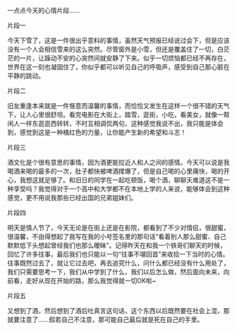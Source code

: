 一点点今天的心情片段……

片段一

今天下雪了，这是一件很出乎意料的事情，虽然天气预报已经说过会下，但是应该没有一个人会相信雪来的这么突然。尽管窗外是小雪，但还是覆盖住了一切，白茫茫的一片，让躁动不安的心突然间就安静了下来。似乎一切烦恼都已经不再存在，世界在这一刻也凝固住了，你似乎都可以听见自己的呼吸声，感受到自己那心脏在平静的跳动。

片段二

旧友重逢本来就是一件惬意而温馨的事情，而恰恰又发生在这样一个很不错的天气下，让人心里很舒坦。看完电影在大街上，踏雪，逛街，小吃，看美女，就像一帮闲人一样东逛逛西转转，不时互相调侃两句，这种感觉我说不出，我只能是体会到，感觉到这是一种橘红色的力量，让你能产生新的希望和斗志！

片段三

酒文化是个很有意思的事情，因为酒更能拉近人和人之间的感情。今天可以说是我喝酒来喝的最多的一次，肚子都快被啤酒撑爆了，但是自己喝的心里痛快，喝的开心，我想这就足够了。和旧日的同学在一起吃顿饭，喝个酒，聊聊天难道这不是一种享受吗？我觉得对于一个高中和大学都不在本地上学的人来说，能够体会到这种感觉，更不用说我那些已经出国的兄弟姐妹们。

片段四

明天是情人节了，今天无论是在街上还是在影院，都看到了不少对情侣，很甜蜜，很温馨，不由得想起了我写在我的小号签名里的那句话“看着别人那么甜蜜、自己默默低下头想起曾经我们也那么暧昧”。记得昨天在和我一个铁哥们聊天的时候，回忆了许多往事，最后我们也只能以一句“往事不堪回首”来收拾一下当时的心情。往事既然过去了，就让它过去吧，再去追究什么，问什么都已经没有什么用处了，我们只需要思考一下，我们从中学到了什么，我们以后怎么做，然后面向未来，向前看，走好从现在开始的路，那么我觉得就一切OK啦~

片段五

又想到了酒，然后想到了酒后吐真言这句话，这个东西以后既然要在社会上混，那就要注意了……假若自己不注意，那可能自己最后就是死在自己的手里。
